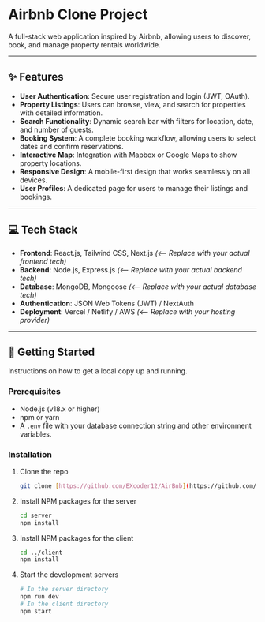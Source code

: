 # Airbnb Clone Project

A full-stack web application inspired by Airbnb, allowing users to discover, book, and manage property rentals worldwide.



---

## ✨ Features

* **User Authentication**: Secure user registration and login (JWT, OAuth).
* **Property Listings**: Users can browse, view, and search for properties with detailed information.
* **Search Functionality**: Dynamic search bar with filters for location, date, and number of guests.
* **Booking System**: A complete booking workflow, allowing users to select dates and confirm reservations.
* **Interactive Map**: Integration with Mapbox or Google Maps to show property locations.
* **Responsive Design**: A mobile-first design that works seamlessly on all devices.
* **User Profiles**: A dedicated page for users to manage their listings and bookings.

---

## 💻 Tech Stack

* **Frontend**: React.js, Tailwind CSS, Next.js *(<-- Replace with your actual frontend tech)*
* **Backend**: Node.js, Express.js *(<-- Replace with your actual backend tech)*
* **Database**: MongoDB, Mongoose *(<-- Replace with your actual database tech)*
* **Authentication**: JSON Web Tokens (JWT) / NextAuth
* **Deployment**: Vercel / Netlify / AWS *(<-- Replace with your hosting provider)*

---

## 🚀 Getting Started

Instructions on how to get a local copy up and running.

### Prerequisites

* Node.js (v18.x or higher)
* npm or yarn
* A `.env` file with your database connection string and other environment variables.

### Installation

1.  Clone the repo
    ```sh
    git clone [https://github.com/EXcoder12/AirBnb](https://github.com/EXcoder12/AirBnb)
    ```
2.  Install NPM packages for the server
    ```sh
    cd server
    npm install
    ```
3.  Install NPM packages for the client
    ```sh
    cd ../client
    npm install
    ```
4.  Start the development servers
    ```sh
    # In the server directory
    npm run dev
    # In the client directory
    npm start
    ```



